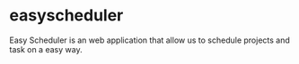 # easyscheduler
Easy Scheduler is an web application that allow us to schedule projects and task on a easy way.
